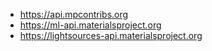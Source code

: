- https://api.mpcontribs.org
- https://ml-api.materialsproject.org
- https://lightsources-api.materialsproject.org
